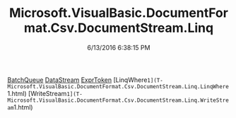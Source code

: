 ﻿---
title: Microsoft.VisualBasic.DocumentFormat.Csv.DocumentStream.Linq
date: 6/13/2016 6:38:15 PM
---

[BatchQueue](T-Microsoft.VisualBasic.DocumentFormat.Csv.DocumentStream.Linq.BatchQueue.html)
[DataStream](T-Microsoft.VisualBasic.DocumentFormat.Csv.DocumentStream.Linq.DataStream.html)
[ExprToken](T-Microsoft.VisualBasic.DocumentFormat.Csv.DocumentStream.Linq.ExprToken.html)
[LinqWhere`1](T-Microsoft.VisualBasic.DocumentFormat.Csv.DocumentStream.Linq.LinqWhere`1.html)
[WriteStream`1](T-Microsoft.VisualBasic.DocumentFormat.Csv.DocumentStream.Linq.WriteStream`1.html)
